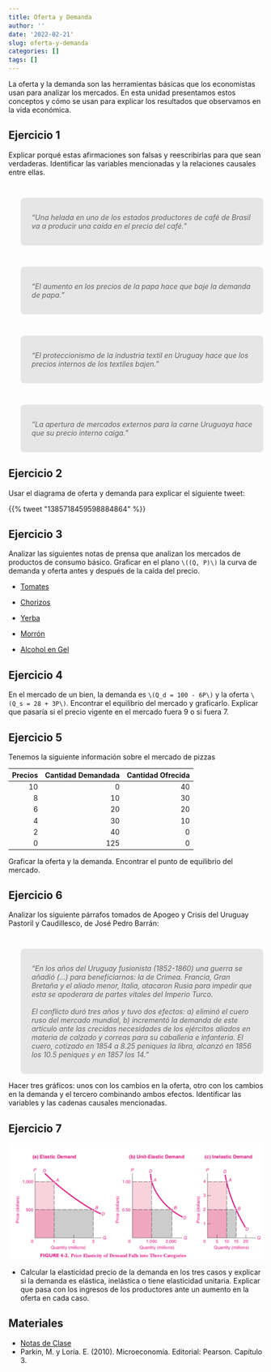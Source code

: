```yaml
---
title: Oferta y Demanda
author: ''
date: '2022-02-21'
slug: oferta-y-demanda
categories: []
tags: []
---
```


<script src="{{< blogdown/postref >}}index_files/kePrint/kePrint.js"></script>

<link href="{{< blogdown/postref >}}index_files/bsTable/bootstrapTable.min.css" rel="stylesheet" />

<style type="text/css">
.twitter-tweet {
  margin-left: auto;
  margin-right: auto;
}

blockquote {
  margin-top: 3em;
  background: hsl(0deg 0% 90%);
  padding: 16px 20px;
  border-radius: 8px;
  font-style: italic;
}

blockquote p::before {
    content: '“';
  }

blockquote p::after {
    content: '”';
  }
</style>

La oferta y la demanda son las herramientas básicas que los economistas usan para analizar los mercados. En esta unidad presentamos estos conceptos y cómo se usan para explicar los resultados que observamos en la vida económica.

## Ejercicio 1

Explicar porqué estas afirmaciones son falsas y reescribirlas para que sean verdaderas. Identificar las variables mencionadas y la relaciones causales entre ellas.

> Una helada en uno de los estados productores de café de Brasil va a producir una caída en el precio del café.

> El aumento en los precios de la papa hace que baje la demanda de papa.

> El proteccionismo de la industria textil en Uruguay hace que los precios internos de los textiles bajen.

> La apertura de mercados externos para la carne Uruguaya hace que su precio interno caiga.

## Ejercicio 2

Usar el diagrama de oferta y demanda para explicar el siguiente tweet:

{{% tweet "1385718459598884864" %}}

## Ejercicio 3

Analizar las siguientes notas de prensa que analizan los mercados de productos de consumo básico. Graficar en el plano `\((Q, P)\)` la curva de demanda y oferta antes y después de la caída del precio.

-   [Tomates](images/tomate_180.png)

-   [Chorizos](images/chorizos.png)

-   [Yerba](images/ejercicio-yerba.png)

-   [Morrón](images/ejercicio-morron.png)

-   [Alcohol en Gel](images/ejercicio-alcohol.png)

## Ejercicio 4

En el mercado de un bien, la demanda es `\(Q_d = 100 - 6P\)` y la oferta `\(Q_s = 28 + 3P\)`. Encontrar el equilibrio del mercado y graficarlo. Explicar que pasaría si el precio vigente en el mercado fuera 9 o si fuera 7.

## Ejercicio 5

Tenemos la siguiente información sobre el mercado de pizzas

<table class="table table-striped table-hover" style="margin-left: auto; margin-right: auto;">
<thead>
<tr>
<th style="text-align:right;">
Precios
</th>
<th style="text-align:right;">
Cantidad Demandada
</th>
<th style="text-align:right;">
Cantidad Ofrecida
</th>
</tr>
</thead>
<tbody>
<tr>
<td style="text-align:right;">
10
</td>
<td style="text-align:right;">
0
</td>
<td style="text-align:right;">
40
</td>
</tr>
<tr>
<td style="text-align:right;">
8
</td>
<td style="text-align:right;">
10
</td>
<td style="text-align:right;">
30
</td>
</tr>
<tr>
<td style="text-align:right;">
6
</td>
<td style="text-align:right;">
20
</td>
<td style="text-align:right;">
20
</td>
</tr>
<tr>
<td style="text-align:right;">
4
</td>
<td style="text-align:right;">
30
</td>
<td style="text-align:right;">
10
</td>
</tr>
<tr>
<td style="text-align:right;">
2
</td>
<td style="text-align:right;">
40
</td>
<td style="text-align:right;">
0
</td>
</tr>
<tr>
<td style="text-align:right;">
0
</td>
<td style="text-align:right;">
125
</td>
<td style="text-align:right;">
0
</td>
</tr>
</tbody>
</table>

Graficar la oferta y la demanda. Encontrar el punto de equilibrio del mercado.

## Ejercicio 6

Analizar los siguiente párrafos tomados de Apogeo y Crisis del Uruguay Pastoril y Caudillesco, de José Pedro Barrán:

> En los años del Uruguay fusionista (1852-1860) una guerra se añadió (…) para beneficiarnos: la de Crimea. Francia, Gran Bretaña y el aliado menor, Italia, atacaron Rusia para impedir que esta se apoderara de partes vitales del Imperio Turco.</br></br>
> El conflicto duró tres años y tuvo dos efectos: a) eliminó el cuero ruso del mercado mundial, b) incrementó la demanda de este artículo ante las crecidas necesidades de los ejércitos aliados en materia de calzado y correas para su caballería e infantería. El cuero, cotizado en 1854 a 8.25 peniques la libra, alcanzó en 1856 los 10.5 peniques y en 1857 los 14.

Hacer tres gráficos: unos con los cambios en la oferta, otro con los cambios en la demanda y el tercero combinando ambos efectos. Identificar las variables y las cadenas causales mencionadas.

## Ejercicio 7

![](images/casos.png)

-   Calcular la elasticidad precio de la demanda en los tres casos y explicar si la demanda es elástica, inelástica o tiene elasticidad unitaria. Explicar que pasa con los ingresos de los productores ante un aumento en la oferta en cada caso.

    <!-- - [La verdadera dimensión de la escasez en Venezuela](https://www.bbc.com/mundo/noticias/2015/05/150512_venezuela_escasez_reportaje_dp) -->
    <!-- - [¿Por qué hay que hacer tanta fila en Venezuela?](https://www.bbc.com/mundo/noticias/2014/02/140203_venezuela_colas_escasez_dp) -->

## Materiales

-   [Notas de Clase](https://demanda--diapos-econ.netlify.app)
-   Parkin, M. y Loría. E. (2010). Microeconomía. Editorial: Pearson. Capítulo 3.

